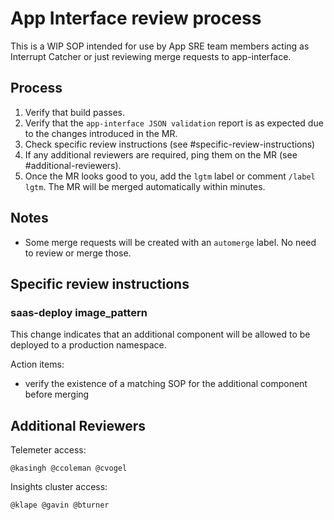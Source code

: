 # App Interface review process

This is a WIP SOP intended for use by App SRE team members acting as Interrupt Catcher or just reviewing merge requests to app-interface.

## Process

1. Verify that build passes.
2. Verify that the `app-interface JSON validation` report is as expected due to the changes introduced in the MR.
3. Check specific review instructions (see #specific-review-instructions)
4. If any additional reviewers are required, ping them on the MR (see #additional-reviewers).
5. Once the MR looks good to you, add the `lgtm` label or comment `/label lgtm`. The MR will be merged automatically within minutes.

## Notes

* Some merge requests will be created with an `automerge` label. No need to review or merge those.

## Specific review instructions

### saas-deploy image_pattern

This change indicates that an additional component will be allowed to be deployed to a production namespace.

Action items:
* verify the existence of a matching SOP for the additional component before merging

## Additional Reviewers

Telemeter access:
```
@kasingh @ccoleman @cvogel
```

Insights cluster access:
```
@klape @gavin @bturner
```
